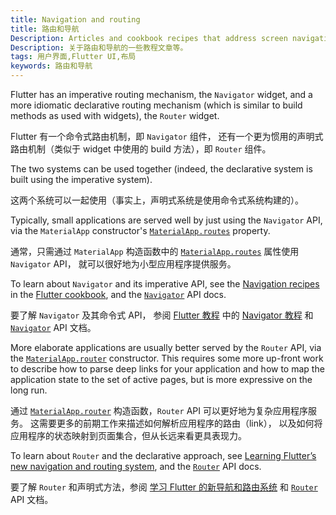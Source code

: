 ```yaml
---
title: Navigation and routing
title: 路由和导航
Description: Articles and cookbook recipes that address screen navigation.
Description: 关于路由和导航的一些教程文章等。
tags: 用户界面,Flutter UI,布局
keywords: 路由和导航
---
```


Flutter has an imperative routing mechanism, the `Navigator` widget,
and a more idiomatic declarative routing mechanism (which is similar to
build methods as used with widgets), the `Router` widget.

Flutter 有一个命令式路由机制，即 `Navigator` 组件，
还有一个更为惯用的声明式路由机制（类似于 widget 中使用的 build 方法），即 `Router` 组件。

The two systems can be used together (indeed, the declarative system
is built using the imperative system).

这两个系统可以一起使用（事实上，声明式系统是使用命令式系统构建的）。

Typically, small applications are served well by just using the
`Navigator` API, via the `MaterialApp` constructor's
[`MaterialApp.routes`][] property.

通常，只需通过 `MaterialApp` 构造函数中的 [`MaterialApp.routes`][] 属性使用 `Navigator` API，
就可以很好地为小型应用程序提供服务。

To learn about `Navigator` and its imperative API, see the
[Navigation recipes][] in the [Flutter cookbook][], and the
[`Navigator`][] API docs.

要了解 `Navigator` 及其命令式 API，
参阅 [Flutter 教程][Flutter cookbook] 中的 [Navigator 教程][Navigation recipes] 和 [`Navigator`][] API 文档。

More elaborate applications are usually better served by the `Router`
API, via the [`MaterialApp.router`] constructor. This requires some
more up-front work to describe how to parse deep links for your
application and how to map the application state to the set of active
pages, but is more expressive on the long run.

通过 [`MaterialApp.router`] 构造函数，`Router` API 可以更好地为复杂应用程序服务。
这需要更多的前期工作来描述如何解析应用程序的路由（link），
以及如何将应用程序的状态映射到页面集合，但从长远来看更具表现力。

To learn about `Router` and the declarative approach, see [Learning
Flutter’s new navigation and routing system][], and the [`Router`][]
API docs.

要了解 `Router` 和声明式方法，参阅 [学习 Flutter 的新导航和路由系统][Learning Flutter’s new navigation and routing system] 
和 [`Router`][] API 文档。

[Flutter cookbook]: {{site.url}}/cookbook
[Learning Flutter’s new navigation and routing system]: {{site.flutter-medium}}/learning-flutters-new-navigation-and-routing-system-7c9068155ade
[Navigation recipes]: {{site.url}}/cookbook/navigation
[`Navigator`]: {{site.api}}/flutter/widgets/Navigator-class.html
[`Router`]: {{site.api}}/flutter/widgets/Router-class.html
[`MaterialApp.routes`]: {{site.api}}/flutter/material/MaterialApp/routes.html
[`MaterialApp.router`]: {{site.api}}/flutter/material/MaterialApp/MaterialApp.router.html
